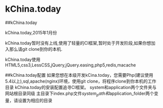 kChina.today
=====
##kChina.today

kChina.today,2015年1月份

kChina.today暂时没有上线,使用了轻量的CI框架,暂时处于开发阶段,如果你想加入那么请git clone到你的本机.

kChina.today使用HTML5,css3,LessCSS,jQuery,jQuery.easing,php5,redis,macache

##kChina.today配置
如果您想在本级开发kCina.today，您需要Php(建议使用5.4以上),sql,apache(nginx)环境，使用git clone，将程序clone到你本机的工作目录
kChina.today的安装配置追寻CI框架。
system和application两个文件夹与网站根目录同级
主目录下index.php文件$system_path和$application_folder两个变量，请设置为相应的目录
